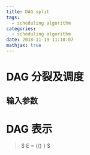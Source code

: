 ```yaml
---
title: DAG split 
tags: 
  - scheduling algorithm
categories:
  - scheduling algorithm
date: 2018-11-19 11:10:07
mathjax: true
---
```


DAG 分裂及调度
===================================

输入参数
-----------------------------------
# DAG 表示
> $ E = \{() \} $
